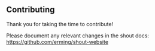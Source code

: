 ## Contributing

Thank you for taking the time to contribute!

Please document any relevant changes in the shout docs: https://github.com/erming/shout-website

